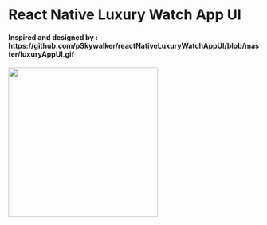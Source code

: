 <h1>
  React Native Luxury Watch App UI
</h1>

<h4> 
  Inspired and designed by : https://github.com/pSkywalker/reactNativeLuxuryWatchAppUI/blob/master/luxuryAppUI.gif
</h4>

<img src="https://github.com/pSkywalker/reactNativeLuxuryWatchAppUI/blob/master/luxuryAppUI.gif" width="300"/>
